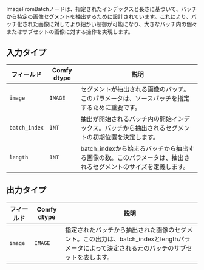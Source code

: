 
ImageFromBatchノードは、指定されたインデックスと長さに基づいて、バッチから特定の画像セグメントを抽出するために設計されています。これにより、バッチ化された画像に対してより細かい制御が可能になり、大きなバッチ内の個々またはサブセットの画像に対する操作を実現します。

## 入力タイプ

| フィールド       | Comfy dtype | 説明                                                                                   |
|----------------|-------------|---------------------------------------------------------------------------------------|
| `image`        | `IMAGE`     | セグメントが抽出される画像のバッチ。このパラメータは、ソースバッチを指定するために重要です。 |
| `batch_index`  | `INT`       | 抽出が開始されるバッチ内の開始インデックス。バッチから抽出されるセグメントの初期位置を決定します。 |
| `length`       | `INT`       | batch_indexから始まるバッチから抽出する画像の数。このパラメータは、抽出されるセグメントのサイズを定義します。 |

## 出力タイプ

| フィールド | Comfy dtype | 説明                                                                                   |
|-------|-------------|-----------------------------------------------------------------------------------------------|
| `image` | `IMAGE`    | 指定されたバッチから抽出された画像のセグメント。この出力は、batch_indexとlengthパラメータによって決定される元のバッチのサブセットを表します。 |
